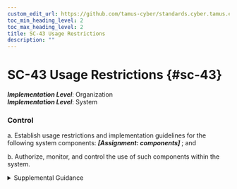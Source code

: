 ```yaml
---
custom_edit_url: https://github.com/tamus-cyber/standards.cyber.tamus.edu/tree/main/static/content/tamus.edu/TAMUS_profile.xml
toc_min_heading_level: 2
toc_max_heading_level: 2
title: SC-43 Usage Restrictions
description: ""
---
```


# SC-43 Usage Restrictions {#sc-43}

_**Implementation Level**_: Organization\
_**Implementation Level**_: System

### Control

a. Establish usage restrictions and implementation guidelines for the following system components: <strong>                     <em>[Assignment: components]</em>                  </strong> ; and

b. Authorize, monitor, and control the use of such components within the system.

<details>
  <summary>Supplemental Guidance</summary>

Usage restrictions apply to all system components including but not limited to mobile code, mobile devices, wireless access, and wired and wireless peripheral components (e.g., copiers, printers, scanners, optical devices, and other similar technologies). The usage restrictions and implementation guidelines are based on the potential for system components to cause damage to the system and help to ensure that only authorized system use occurs.

</details>

